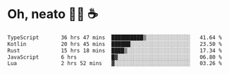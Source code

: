 # Oh, neato 🧑‍💻 ☕

<!--START_SECTION:waka-->

```txt
TypeScript       36 hrs 47 mins  ██████████▒░░░░░░░░░░░░░░   41.64 %
Kotlin           20 hrs 45 mins  ██████░░░░░░░░░░░░░░░░░░░   23.50 %
Rust             15 hrs 18 mins  ████▒░░░░░░░░░░░░░░░░░░░░   17.34 %
JavaScript       6 hrs           █▓░░░░░░░░░░░░░░░░░░░░░░░   06.80 %
Lua              2 hrs 52 mins   ▓░░░░░░░░░░░░░░░░░░░░░░░░   03.26 %
```

<!--END_SECTION:waka-->
